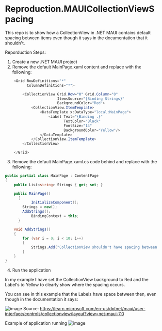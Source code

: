 # Reproduction.MAUICollectionViewSpacing

This repo is to show how a CollectionView in .NET MAUI contains default spacing between items even though it says in the documentation that it shouldn't.

Reporduction Steps:

1) Create a new .NET MAUI project
2) Remove the default MainPage.xaml content and replace with the following:

```csharp
    <Grid RowDefinitions="*"
          ColumnDefinitions="*">

        <CollectionView Grid.Row="0" Grid.Column="0" 
                        ItemsSource="{Binding Strings}"
                        BackgroundColor="Red">
            <CollectionView.ItemTemplate>
                <DataTemplate x:DataType="local:MainPage">
                    <Label Text="{Binding .}"
                           TextColor="Black"
                           FontSize="14"
                           BackgroundColor="Yellow"/>
                </DataTemplate>
            </CollectionView.ItemTemplate>
        </CollectionView>

    </Grid>
```

3) Remove the default MainPage.xaml.cs code behind and replace with the following:

```csharp
public partial class MainPage : ContentPage
{
    public List<string> Strings { get; set; }

    public MainPage()
	  {
		    InitializeComponent();
        Strings = new();
        AddStrings();
		    BindingContext = this;
	  }

    void AddStrings()
    {
        for (var i = 0; i < 10; i++)
        {
            Strings.Add("CollectionView shouldn't have spacing between items");
        }
    }
}
```

4) Run the application

In my example I have set the CollectionView background to Red and the Label's to Yellow to clearly show where the spacing occurs.

You can see in this example that the Labels have space between then, even though in the documentation it says:

![image](https://user-images.githubusercontent.com/19474685/211172691-5d3beaa3-e579-458c-88c9-e52854634ecc.png)
Source: https://learn.microsoft.com/en-us/dotnet/maui/user-interface/controls/collectionview/layout?view=net-maui-7.0

Example of application running
![image](https://user-images.githubusercontent.com/19474685/211172703-99eb1446-6ebd-4068-9eb9-2677cd32b78a.png)
